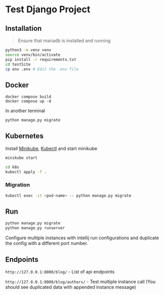 # Test Django Project

## Installation

> Ensure that mariadb is installed and running

```bash
python3 -m venv venv
source venv/bin/activate
pip install -r requirements.txt
cd testSite
cp env .env # Edit the .env file
```

## Docker 

```
docker compose build
docker compose up -d
```

In another terminal
```bash
python manage.py migrate
```

## Kubernetes
Install [Minikube](https://minikube.sigs.k8s.io/docs/start/), [Kubectl](https://kubernetes.io/docs/tasks/tools/install-kubectl-linux/) and start minikube

```bash
minikube start
```

```bash
cd k8s
kubectl apply -f .
```

### Migration

```bash
kubectl exec -it <pod-name> -- python manage.py migrate
```

## Run

```bash
python manage.py migrate
python manage.py runserver
```

Configure multiple instances with intellij run configurations and duplicate
the config with a different port number.

## Endpoints

`http://127.0.0.1:8000/blog/` - List of api endpoints

`http://127.0.0.1:8000/blog/authors/` - Test multiple instance call (You should see duplicated data
with appended instance message)